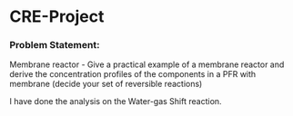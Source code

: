 # CRE-Project

### Problem Statement:
Membrane reactor - Give a practical example of a membrane reactor and derive the concentration profiles of the components in a PFR with membrane (decide your set of reversible reactions)

I have done the analysis on the Water-gas Shift reaction.
